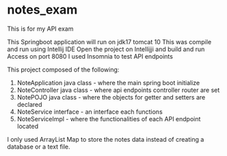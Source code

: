 # notes_exam
This is for my API exam

This Springboot application will run on jdk17 tomcat 10
This was compile and run using Intellij IDE
Open the project on Intellijji and build and run
Access on port 8080
I used Insomnia to test API endpoints

This project composed of the following:
1) NoteApplication java class - where the main spring boot initialize
2) NoteController java class  - where api endpoints controller router are set
3) NotePOJO java class - where the objects for getter and setters are declared
4) NoteService interface - an interface each functions
5) NoteServiceImpl - where the functionalities of each API endpoint located

I only used ArrayList Map to store the notes data instead of creating a database or a text file.
